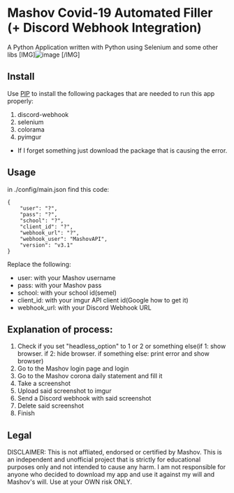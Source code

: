 # Mashov Covid-19 Automated Filler (+ Discord Webhook Integration)
A Python Application written with Python using Selenium and some other libs
[IMG]![image](https://user-images.githubusercontent.com/30008308/113902211-52a1d600-97d8-11eb-8df2-0ed17b52ea27.png)
[/IMG]
## Install
Use [PIP](https://pip.pypa.io/en/stable/) to install the following packages that are needed to run this app properly:
1. discord-webhook
2. selenium
3. colorama
4. pyimgur
* If I forget something just download the package that is causing the error.
## Usage
in ./config/main.json find this code:
```
{
    "user": "?",
    "pass": "?",
    "school": "?",
    "client_id": "?",
    "webhook_url": "?",
    "webhook_user": "MashovAPI",
    "version": "v3.1" 
}
```
Replace the following:
* user: with your Mashov username
* pass: with your Mashov pass
* school: with your school id(semel)
* client_id: with your imgur API client id(Google how to get it)
* webhook_url: with your Discord Webhook URL
## Explanation of process:
1. Check if you set "headless_option" to 1 or 2 or something else(if 1: show browser. if 2: hide browser. if something else: print error and show browser)
2. Go to the Mashov login page and login
3. Go to the Mashov corona daily statement and fill it
4. Take a screenshot
5. Upload said screenshot to imgur
6. Send a Discord webhook with said screenshot
7. Delete said screenshot
8. Finish
## Legal
DISCLAIMER: This is not affliated, endorsed or certified by Mashov. This is an independent and unofficial project that is strictly for educational purposes only and not intended to cause any harm. I am not responsible for anyone who decided to download my app and use it against my will and Mashov's will. Use at your OWN risk ONLY.
